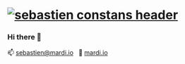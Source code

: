 # [![sebastien constans header](https://media-exp1.licdn.com/dms/image/C561BAQHUaUuihxhX1Q/company-background_10000/0/1606312445310?e=1607698800&v=beta&t=NQgtMfmqoca6ixVE4xT4EVNRTE62zEvnXkln7jhiOho)](https://waylonwalker.com)

### Hi there 👋

 📫 sebastien@mardi.io
 &nbsp;
 🔎 [mardi.io](https://mardi.io)

<!--
**sebcnst/sebcnst** is a ✨ _special_ ✨ repository because its `README.md` (this file) appears on your GitHub profile.

Here are some ideas to get you started:

- 🔭 I’m currently working on ...
- 🌱 I’m currently learning ...
- 👯 I’m looking to collaborate on ...
- 🤔 I’m looking for help with ...
- 💬 Ask me about ...
- 📫 How to reach me: ...
- 😄 Pronouns: ...
- ⚡ Fun fact: ...
-->
